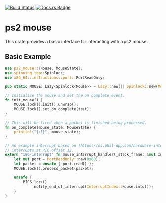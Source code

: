 [![Build Status](https://github.com/rust-osdev/ps2-mouse/workflows/Build/badge.svg)](https://github.com/rust-osdev/ps2-mouse/actions?query=workflow%3ABuild) [![Docs.rs Badge](https://docs.rs/ps2-mouse/badge.svg)](https://docs.rs/ps2-mouse/)

# ps2 mouse
This crate provides a basic interface for interacting with a ps2 mouse.

## Basic Example
```rust
use ps2_mouse::{Mouse, MouseState};
use spinning_top::Spinlock;
use x86_64::instructions::port::PortReadOnly;

pub static MOUSE: Lazy<Spinlock<Mouse>> = Lazy::new(|| Spinlock::new(Mouse::new()));

// Initialize the mouse and set the on complete event.
fn init_mouse() {
    MOUSE.lock().init().unwrap();
    MOUSE.lock().set_on_complete(test);
}

// This will be fired when a packet is finished being processed.
fn on_complete(mouse_state: MouseState) {
    println!("{:?}", mouse_state);
}

// An example interrupt based on [https://os.phil-opp.com/hardware-interrupts/]. The ps2 mouse is configured to fire
// interrupts at PIC offset 12.
extern "x86-interrupt" fn mouse_interrupt_handler(_stack_frame: &mut InterruptStackFrame) {
    let mut port = PortReadOnly::new(0x60);
    let packet = unsafe { port.read() };
    MOUSE.lock().process_packet(packet);

    unsafe {
        PICS.lock()
            .notify_end_of_interrupt(InterruptIndex::Mouse.into());
    }
}
```
